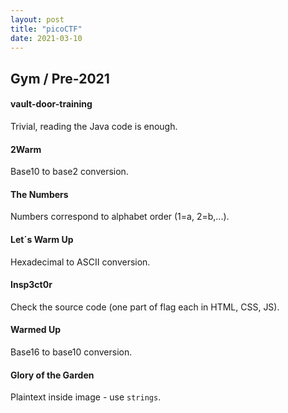 ```yaml
---
layout: post
title: "picoCTF"
date: 2021-03-10
---
```


## Gym / Pre-2021

#### vault-door-training
Trivial, reading the Java code is enough.

#### 2Warm
Base10 to base2 conversion.

#### The Numbers
Numbers correspond to alphabet order (1=a, 2=b,...).

#### Let´s Warm Up
Hexadecimal to ASCII conversion.

#### Insp3ct0r
Check the source code (one part of flag each in HTML, CSS, JS).

#### Warmed Up
Base16 to base10 conversion.

#### Glory of the Garden
Plaintext inside image - use `strings`.
